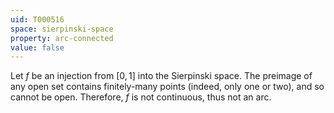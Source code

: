```yaml
---
uid: T000516
space: sierpinski-space
property: arc-connected
value: false
---
```

Let $f$ be an injection from $[0,1]$ into the Sierpinski space. The preimage of any open set contains finitely-many points (indeed, only one or two), and so cannot be open. Therefore, $f$ is not continuous, thus not an arc.

